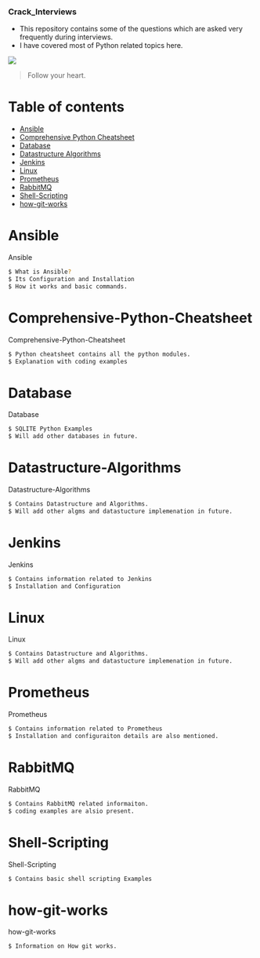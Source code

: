 ### Crack_Interviews

- This repository contains some of the questions which are asked very frequently during interviews.
- I have covered most of Python related topics here.  


![](https://pandao.github.io/editor.md/examples/images/4.jpg)
> Follow your heart.

Table of contents
=================

<!--ts-->
   * [Ansible](#Ansible)
   * [Comprehensive Python Cheatsheet](#Comprehensive-Python-Cheatsheet)
   * [Database](#Database)
   * [Datastructure Algorithms](#Datastructure-Algorithms)
   * [Jenkins](#Jenkins)
   * [Linux](#Linux)
   * [Prometheus](#Prometheus)
   * [RabbitMQ](#RabbitMQ)
   * [Shell-Scripting](#Shell-Scripting)
   * [how-git-works](#how-git-works)
<!--te-->

Ansible
============

Ansible 
```bash
$ What is Ansible?
$ Its Configuration and Installation
$ How it works and basic commands.
```

Comprehensive-Python-Cheatsheet
============

Comprehensive-Python-Cheatsheet
```bash
$ Python cheatsheet contains all the python modules.
$ Explanation with coding examples
```

Database
============

Database
```bash
$ SQLITE Python Examples
$ Will add other databases in future.
```

Datastructure-Algorithms
==================

Datastructure-Algorithms
```bash
$ Contains Datastructure and Algorithms.
$ Will add other algms and datastucture implemenation in future.
```
Jenkins
==================

Jenkins
```bash
$ Contains information related to Jenkins
$ Installation and Configuration
```

Linux
==================

Linux
```bash
$ Contains Datastructure and Algorithms.
$ Will add other algms and datastucture implemenation in future.
```

Prometheus
==================

Prometheus
```bash
$ Contains information related to Prometheus
$ Installation and configuraiton details are also mentioned.
```

RabbitMQ
==================

RabbitMQ
```bash
$ Contains RabbitMQ related informaiton.
$ coding examples are alsio present.
```

Shell-Scripting
==================

Shell-Scripting
```bash
$ Contains basic shell scripting Examples
```

how-git-works
==================

how-git-works
```bash
$ Information on How git works.
```


